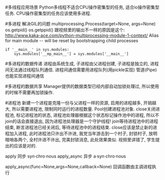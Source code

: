 #多线程应用场景
Python多线程不适合CPU操作密集型的任务, 适合io操作密集型任务.
CPU操作密集型的任务应该使用多进程.

#多进程
解决GIL的问题
multiprocessing.Process(target=None, args=None)
os.getpid()
os.getppid()
跟视频里的输出不一样的原因是这个:
http://www.kaka-ace.com/python-multiprocessing-module-1-context/
Alias for main module -- will be reset by bootstrapping child processes

```
if '__main__' in sys.modules:
    sys.modules['__mp_main__'] = sys.modules['__main__']
```
#多进程的数据传递
进程由系统生成, 子进程由父进程创建, 子进程是独立的, 进程间无法通过线程队列通信.
进程间通信需要用进程队列(用pickle实现)
管道(Pipe)也能实现进程间通信

#多进程的数据共享
Manager提供的数据类型已经内部自动加锁处理过, 所以使用的时候不需要再加锁操作.

#进程池
新建一个进程是克隆一份与父进程一样的资源, 启用的进程越多, 开销越大, 所以需要进程池, 限制同时运行的进程数量.
Pool创建进程池对象.
close关闭进程池, 标记进程池的状态, 进程池处理器根据这个状态标记操作池中的进程, 所以不join的话会直接退出, 因为进程池处理器是一个守护线程!
join等待进程池中的进程结束, 断言进程池已经关闭后, 等待进程池中的进程结束.
close应该是禁止新的进程加入进程, 此时进程池只许出不许进, 我党当年游击到一个村子, 封锁村子, 放明暗哨各两个, 全村许进不许出, 完美封锁消息, 此处效果类似. 视频里讲错了, 学生提出的应该是对的.

apply 同步  syn·chro·nous
apply_async 异步 a·syn·chro·nous

apply_async(func=None,args=None,callback=None)
回调函数由主调进程执行
